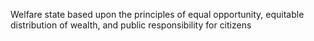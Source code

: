 
Welfare state
based upon the principles of equal opportunity, 
equitable distribution of wealth, and 
public responsibility for citizens